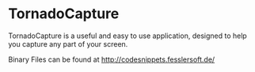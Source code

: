 TornadoCapture
==============

TornadoCapture is a useful and easy to use application, designed to help you capture any part of your screen.

Binary Files can be found at http://codesnippets.fesslersoft.de/
   